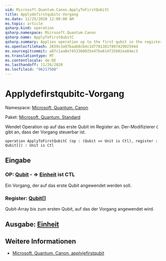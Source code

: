```yaml
---
uid: Microsoft.Quantum.Canon.ApplyToFirstQubitC
title: Applydefirstqubitc-Vorgang
ms.date: 11/25/2020 12:00:00 AM
ms.topic: article
qsharp.kind: operation
qsharp.namespace: Microsoft.Quantum.Canon
qsharp.name: ApplyToFirstQubitC
qsharp.summary: Applies operation op to the first qubit in the register. The modifier `C` indicates that the operation is controllable.
ms.openlocfilehash: 2659c3a97baa68cb4c1d7781381f89742902594d
ms.sourcegitcommit: a87c1aa8e7453360025e47ba614f25b02ea84ec3
ms.translationtype: MT
ms.contentlocale: de-DE
ms.lasthandoff: 11/26/2020
ms.locfileid: "96217508"
---
```

# <a name="applytofirstqubitc-operation"></a>Applydefirstqubitc-Vorgang

Namespace: [Microsoft. Quantum. Canon](xref:Microsoft.Quantum.Canon)

Paket: [Microsoft. Quantum. Standard](https://nuget.org/packages/Microsoft.Quantum.Standard)


Wendet Operation op auf das erste Qubit im Register an.
Der-Modifizierer `C` gibt an, dass der Vorgang steuerbar ist.

```qsharp
operation ApplyToFirstQubitC (op : (Qubit => Unit is Ctl), register : Qubit[]) : Unit is Ctl
```


## <a name="input"></a>Eingabe

### <a name="op--qubit--unit--is-ctl"></a>OP: [Qubit](xref:microsoft.quantum.lang-ref.qubit) - => [Einheit](xref:microsoft.quantum.lang-ref.unit)  ist CTL

Ein Vorgang, der auf das erste Qubit angewendet werden soll.


### <a name="register--qubit"></a>Register: [Qubit](xref:microsoft.quantum.lang-ref.qubit)[]

Qubit-Array bis zum ersten Qubit, auf das der Vorgang angewendet wird.



## <a name="output--unit"></a>Ausgabe: [Einheit](xref:microsoft.quantum.lang-ref.unit)



## <a name="see-also"></a>Weitere Informationen

- [Microsoft. Quantum. Canon. applyjefirstqubit](xref:Microsoft.Quantum.Canon.ApplyToFirstQubit)